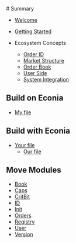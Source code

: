 ‌# Summary​

* [Welcome](Welcome.md)
* [Getting Started](Getting-started.md)

* Ecosystem Concepts
  * [Order ID](topic-1/my-file.md)
  * [Market Structure](topic-1/my-file.md)
  * [Order Book](topic-1/my-file.md)
  * [User Side](topic-1/my-file.md)
  * [System Integration](topic-1/my-file.md)


## Build on Econia

* [My file](topic-1/my-file.md)

## Build with Econia

* [Your file](topic-2/our-file.md)
    * [Our file](topic-3/our-file.md)

## Move Modules

* [Book](../../src/move/econia/build/Econia/docs/Book.md)
* [Caps](../../src/move/econia/build/Econia/docs/Caps.md)
* [CritBit](../../src/move/econia/build/Econia/docs/CritBit.md)
* [ID](../../src/move/econia/build/Econia/docs/ID.md)
* [Init](../../src/move/econia/build/Econia/docs/Init.md)
* [Orders](../../src/move/econia/build/Econia/docs/Orders.md)
* [Registry](../../src/move/econia/build/Econia/docs/Registry.md)
* [User](../../src/move/econia/build/Econia/docs/User.md)
* [Version](../../src/move/econia/build/Econia/docs/Version.md)